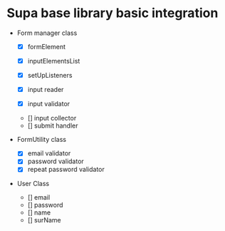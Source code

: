 # Supa base library basic integration

- Form manager class
   - [x] formElement
   - [x] inputElementsList

   - [x] setUpListeners
   - [x] input reader
   - [x] input validator
   - [] input collector
   - [] submit handler

- FormUtility class
   - [x] email validator
   - [x] password validator
   - [x] repeat password validator

- User Class
   - [] email
   - [] password
   - [] name
   - [] surName